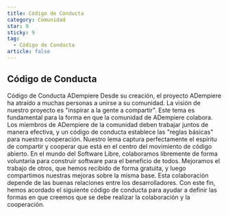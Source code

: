 ```yaml
---
title: Código de Conducta
category: Comunidad
star: 9
sticky: 9
tag:
  - Código de Conducta
article: false
---
```


## Código de Conducta

Código de Conducta ADempiere Desde su creación, el proyecto ADempiere ha atraído a muchas personas a unirse a su comunidad. La visión de nuestro proyecto es "inspirar a la gente a compartir". Este tema es fundamental para la forma en que la comunidad de ADempiere colabora. Los miembros de ADempiere de la comunidad deben trabajar juntos de manera efectiva, y un código de conducta establece las "reglas básicas" para nuestra cooperación. Nuestro lema captura perfectamente el espíritu de compartir y cooperar que está en el centro del movimiento de código abierto. En el mundo del Software Libre, colaboramos libremente de forma voluntaria para construir software para el beneficio de todos. Mejoramos el trabajo de otros, que hemos recibido de forma gratuita, y luego compartimos nuestras mejoras sobre la misma base. Esta colaboración depende de las buenas relaciones entre los desarrolladores. Con este fin, hemos acordado el siguiente código de conducta para ayudar a definir las formas en que creemos que se debe realizar la colaboración y la cooperación.
